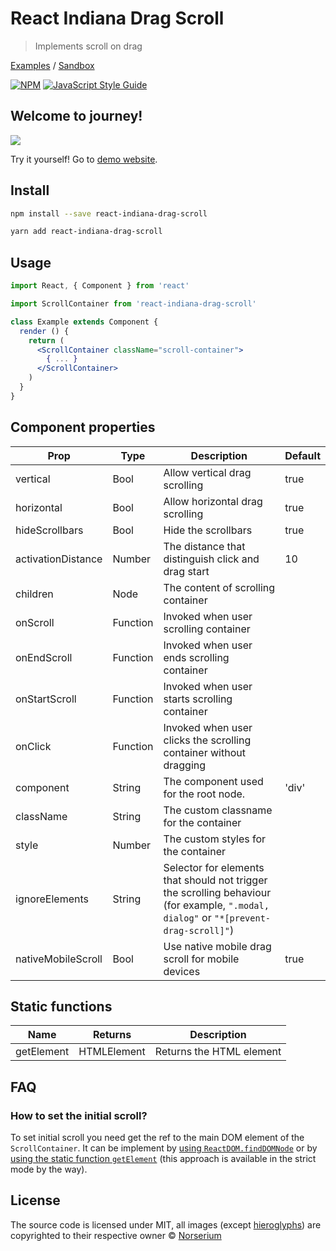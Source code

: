 # React Indiana Drag Scroll

> Implements scroll on drag

[Examples](https://norserium.github.io/react-indiana-drag-scroll/) / [Sandbox](https://codesandbox.io/s/react-indiana-drag-scroll-default-iw9xh)

[![NPM](https://img.shields.io/npm/v/react-indiana-drag-scroll.svg)](https://www.npmjs.com/package/react-indiana-drag-scroll) [![JavaScript Style Guide](https://img.shields.io/badge/code_style-standard-brightgreen.svg)](https://standardjs.com)

## Welcome to journey!

![](https://github.com/norserium/react-indiana-drag-scroll/blob/master/example/demo.gif?raw=true)

Try it yourself! Go to [demo website](https://norserium.github.io/react-indiana-drag-scroll/).

## Install

```bash
npm install --save react-indiana-drag-scroll
```

```bash
yarn add react-indiana-drag-scroll
```

## Usage

```jsx
import React, { Component } from 'react'

import ScrollContainer from 'react-indiana-drag-scroll'

class Example extends Component {
  render () {
    return (
      <ScrollContainer className="scroll-container">
        { ... }
      </ScrollContainer>
    )
  }
}
```

## Component properties

| Prop               | Type     | Description                                                                               | Default |
| ------------------ | -------- | ----------------------------------------------------------------------------------------- | ------- |
| vertical           | Bool     | Allow vertical drag scrolling                                                             | true    |
| horizontal         | Bool     | Allow horizontal drag scrolling                                                           | true    |
| hideScrollbars     | Bool     | Hide the scrollbars                                                                       | true    |
| activationDistance | Number   | The distance that distinguish click and drag start                                        | 10      |
| children           | Node     | The content of scrolling container                                                        |
| onScroll           | Function | Invoked when user scrolling container                                                     |
| onEndScroll        | Function | Invoked when user ends scrolling container                                                |
| onStartScroll      | Function | Invoked when user starts scrolling container                                              |
| onClick            | Function | Invoked when user clicks the scrolling container without dragging                         |
| component          | String   | The component used for the root node.                                                     | 'div'
| className          | String   | The custom classname for the container                                                    |
| style              | Number   | The custom styles for the container                                                       |
| ignoreElements     | String   | Selector for elements that should not trigger the scrolling behaviour (for example, `".modal, dialog"` or `"*[prevent-drag-scroll]"`) |
| nativeMobileScroll | Bool     | Use native mobile drag scroll for mobile devices                                          | true

## Static functions

| Name               | Returns     | Description                                                                            |
| ------------------ | ----------- | -------------------------------------------------------------------------------------- |
| getElement         | HTMLElement | Returns the HTML element                                                               |


## FAQ

### How to set the initial scroll?

To set initial scroll you need get the ref to the main DOM element of the `ScrollContainer`. It can be implement by [using `ReactDOM.findDOMNode`](https://codesandbox.io/s/react-indiana-drag-scroll-initial-scroll-finddomnode-dvdop) or by [using the static function `getElement`](https://codesandbox.io/s/react-indiana-drag-scroll-initial-scroll-getelement-99o6q) (this approach is available in the strict mode by the way).

## License

The source code is licensed under MIT, all images (except [hieroglyphs](https://www.freepik.com/free-vector/ancient-egypt-hieroglyphics-background-with-flat-design_2754100.htm)) are copyrighted to their respective owner © [Norserium](https://github.com/norserium)
